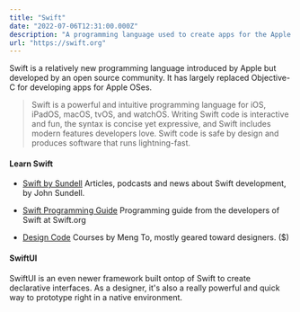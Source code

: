 ```yaml
---
title: "Swift"
date: "2022-07-06T12:31:00.000Z"
description: "A programming language used to create apps for the Apple ecosystem"
url: "https://swift.org"
---
```


Swift is a relatively new programming language introduced by Apple but developed by an open source community. It has largely replaced Objective-C for developing apps for Apple OSes.

> Swift is a powerful and intuitive programming language for iOS, iPadOS, macOS, tvOS, and watchOS. Writing Swift code is interactive and fun, the syntax is concise yet expressive, and Swift includes modern features developers love. Swift code is safe by design and produces software that runs lightning-fast.

#### Learn Swift
- [Swift by Sundell](https://swiftbysundell.com) Articles, podcasts and news about Swift development, by John Sundell.

- [Swift Programming Guide](https://docs.swift.org/swift-book/index.html) Programming guide from the developers of Swift at Swift.org

- [Design Code](https://designcode.io/courses) Courses by Meng To, mostly geared toward designers. ($)


#### SwiftUI
SwiftUI is an even newer framework built ontop of Swift to create declarative interfaces. As a designer, it's also a really powerful and quick way to prototype right in a native environment.